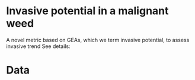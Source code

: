 # Invasive potential in a malignant weed
A novel metric based on GEAs, which we term invasive potential, to assess invasive trend
See details:
# Data
